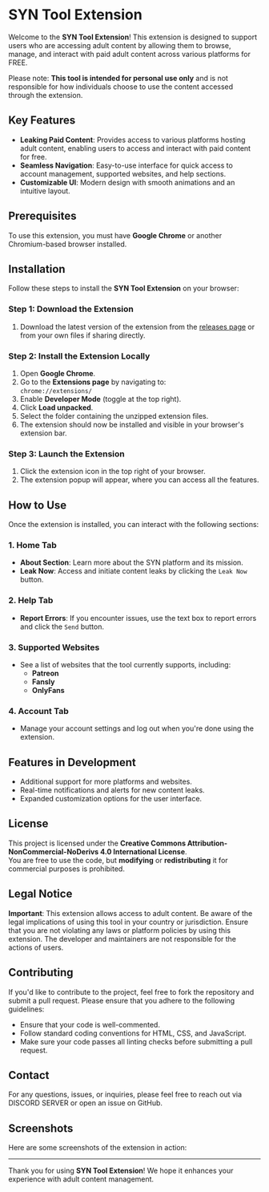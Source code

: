 # SYN Tool Extension

Welcome to the **SYN Tool Extension**! This extension is designed to support users who are accessing adult content by allowing them to browse, manage, and interact with paid adult content across various platforms for FREE.

Please note: **This tool is intended for personal use only** and is not responsible for how individuals choose to use the content accessed through the extension.

## Key Features

- **Leaking Paid Content**: Provides access to various platforms hosting adult content, enabling users to access and interact with paid content for free.
- **Seamless Navigation**: Easy-to-use interface for quick access to account management, supported websites, and help sections.
- **Customizable UI**: Modern design with smooth animations and an intuitive layout.

## Prerequisites

To use this extension, you must have **Google Chrome** or another Chromium-based browser installed.

## Installation

Follow these steps to install the **SYN Tool Extension** on your browser:

### Step 1: Download the Extension

1. Download the latest version of the extension from the [releases page](https://github.com/im-syn/syn-tool-extension/releases/tag/demo) or from your own files if sharing directly.

### Step 2: Install the Extension Locally

1. Open **Google Chrome**.
2. Go to the **Extensions page** by navigating to:  
   `chrome://extensions/`
3. Enable **Developer Mode** (toggle at the top right).
4. Click **Load unpacked**.
5. Select the folder containing the unzipped extension files.
6. The extension should now be installed and visible in your browser's extension bar.

### Step 3: Launch the Extension

1. Click the extension icon in the top right of your browser.
2. The extension popup will appear, where you can access all the features.

## How to Use

Once the extension is installed, you can interact with the following sections:

### 1. **Home Tab**
   - **About Section**: Learn more about the SYN platform and its mission.
   - **Leak Now**: Access and initiate content leaks by clicking the `Leak Now` button.

### 2. **Help Tab**
   - **Report Errors**: If you encounter issues, use the text box to report errors and click the `Send` button.

### 3. **Supported Websites**
   - See a list of websites that the tool currently supports, including:
     - **Patreon**
     - **Fansly**
     - **OnlyFans**

### 4. **Account Tab**
   - Manage your account settings and log out when you're done using the extension.

## Features in Development

- Additional support for more platforms and websites.
- Real-time notifications and alerts for new content leaks.
- Expanded customization options for the user interface.

## License

This project is licensed under the **Creative Commons Attribution-NonCommercial-NoDerivs 4.0 International License**.  
You are free to use the code, but **modifying** or **redistributing** it for commercial purposes is prohibited.

## Legal Notice

**Important**: This extension allows access to adult content. Be aware of the legal implications of using this tool in your country or jurisdiction. Ensure that you are not violating any laws or platform policies by using this extension. The developer and maintainers are not responsible for the actions of users.

## Contributing

If you'd like to contribute to the project, feel free to fork the repository and submit a pull request. Please ensure that you adhere to the following guidelines:

- Ensure that your code is well-commented.
- Follow standard coding conventions for HTML, CSS, and JavaScript.
- Make sure your code passes all linting checks before submitting a pull request.

## Contact

For any questions, issues, or inquiries, please feel free to reach out via DISCORD SERVER or open an issue on GitHub.

## Screenshots

Here are some screenshots of the extension in action:


---

Thank you for using **SYN Tool Extension**! We hope it enhances your experience with adult content management.

